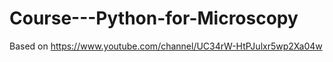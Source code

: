 # Course---Python-for-Microscopy
 Based on https://www.youtube.com/channel/UC34rW-HtPJulxr5wp2Xa04w
